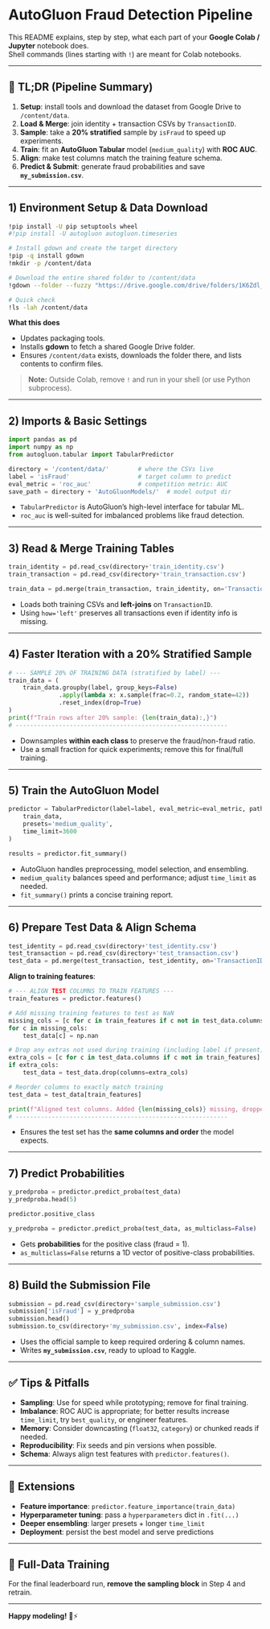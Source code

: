# AutoGluon Fraud Detection Pipeline

This README explains, step by step, what each part of your **Google Colab / Jupyter** notebook does.  
Shell commands (lines starting with `!`) are meant for Colab notebooks.

---

## 📌 TL;DR (Pipeline Summary)

1. **Setup**: install tools and download the dataset from Google Drive to `/content/data`.
2. **Load & Merge**: join identity + transaction CSVs by `TransactionID`.
3. **Sample**: take a **20% stratified** sample by `isFraud` to speed up experiments.
4. **Train**: fit an **AutoGluon Tabular** model (`medium_quality`) with **ROC AUC**.
5. **Align**: make test columns match the training feature schema.
6. **Predict & Submit**: generate fraud probabilities and save **`my_submission.csv`**.

---

## 1) Environment Setup & Data Download

```bash
!pip install -U pip setuptools wheel
#!pip install -U autogluon autogluon.timeseries

# Install gdown and create the target directory
!pip -q install gdown
!mkdir -p /content/data

# Download the entire shared folder to /content/data
!gdown --folder --fuzzy "https://drive.google.com/drive/folders/1K6Zdl_rt8AH0XRE4ww_jbvUtP3Zm91Xa?usp=sharing" -O /content/data

# Quick check
!ls -lah /content/data
```

**What this does**  
- Updates packaging tools.  
- Installs **gdown** to fetch a shared Google Drive folder.  
- Ensures `/content/data` exists, downloads the folder there, and lists contents to confirm files.

> **Note:** Outside Colab, remove `!` and run in your shell (or use Python subprocess).

---

## 2) Imports & Basic Settings

```python
import pandas as pd
import numpy as np
from autogluon.tabular import TabularPredictor

directory = '/content/data/'        # where the CSVs live
label = 'isFraud'                   # target column to predict
eval_metric = 'roc_auc'             # competition metric: AUC
save_path = directory + 'AutoGluonModels/'  # model output dir
```

- `TabularPredictor` is AutoGluon’s high-level interface for tabular ML.
- `roc_auc` is well-suited for imbalanced problems like fraud detection.

---

## 3) Read & Merge Training Tables

```python
train_identity = pd.read_csv(directory+'train_identity.csv')
train_transaction = pd.read_csv(directory+'train_transaction.csv')

train_data = pd.merge(train_transaction, train_identity, on='TransactionID', how='left')
```

- Loads both training CSVs and **left-joins** on `TransactionID`.  
- Using `how='left'` preserves all transactions even if identity info is missing.

---

## 4) Faster Iteration with a 20% Stratified Sample

```python
# --- SAMPLE 20% OF TRAINING DATA (stratified by label) ---
train_data = (
    train_data.groupby(label, group_keys=False)
              .apply(lambda x: x.sample(frac=0.2, random_state=42))
              .reset_index(drop=True)
)
print(f"Train rows after 20% sample: {len(train_data):,}")
# -----------------------------------------------------------
```

- Downsamples **within each class** to preserve the fraud/non-fraud ratio.  
- Use a small fraction for quick experiments; remove this for final/full training.

---

## 5) Train the AutoGluon Model

```python
predictor = TabularPredictor(label=label, eval_metric=eval_metric, path=save_path, verbosity=3).fit(
    train_data,
    presets='medium_quality',
    time_limit=3600
)

results = predictor.fit_summary()
```

- AutoGluon handles preprocessing, model selection, and ensembling.  
- `medium_quality` balances speed and performance; adjust `time_limit` as needed.  
- `fit_summary()` prints a concise training report.

---

## 6) Prepare Test Data & Align Schema

```python
test_identity = pd.read_csv(directory+'test_identity.csv')
test_transaction = pd.read_csv(directory+'test_transaction.csv')
test_data = pd.merge(test_transaction, test_identity, on='TransactionID', how='left')
```

**Align to training features**:

```python
# --- ALIGN TEST COLUMNS TO TRAIN FEATURES ---
train_features = predictor.features()

# Add missing training features to test as NaN
missing_cols = [c for c in train_features if c not in test_data.columns]
for c in missing_cols:
    test_data[c] = np.nan

# Drop any extras not used during training (including label if present)
extra_cols = [c for c in test_data.columns if c not in train_features]
if extra_cols:
    test_data = test_data.drop(columns=extra_cols)

# Reorder columns to exactly match training
test_data = test_data[train_features]

print(f"Aligned test columns. Added {len(missing_cols)} missing, dropped {len(extra_cols)} extras.")
# -----------------------------------------------------------
```

- Ensures the test set has the **same columns and order** the model expects.

---

## 7) Predict Probabilities

```python
y_predproba = predictor.predict_proba(test_data)
y_predproba.head(5)

predictor.positive_class

y_predproba = predictor.predict_proba(test_data, as_multiclass=False)
```

- Gets **probabilities** for the positive class (fraud = 1).  
- `as_multiclass=False` returns a 1D vector of positive-class probabilities.

---

## 8) Build the Submission File

```python
submission = pd.read_csv(directory+'sample_submission.csv')
submission['isFraud'] = y_predproba
submission.head()
submission.to_csv(directory+'my_submission.csv', index=False)
```

- Uses the official sample to keep required ordering & column names.  
- Writes **`my_submission.csv`**, ready to upload to Kaggle.

---

## ✅ Tips & Pitfalls

- **Sampling**: Use for speed while prototyping; remove for final training.  
- **Imbalance**: ROC AUC is appropriate; for better results increase `time_limit`, try `best_quality`, or engineer features.  
- **Memory**: Consider downcasting (`float32`, `category`) or chunked reads if needed.  
- **Reproducibility**: Fix seeds and pin versions when possible.  
- **Schema**: Always align test features with `predictor.features()`.

---

## 🚀 Extensions

- **Feature importance**: `predictor.feature_importance(train_data)`  
- **Hyperparameter tuning**: pass a `hyperparameters` dict in `.fit(...)`  
- **Deeper ensembling**: larger presets + longer `time_limit`  
- **Deployment**: persist the best model and serve predictions

---

## 🔁 Full-Data Training

For the final leaderboard run, **remove the sampling block** in Step 4 and retrain.

---

**Happy modeling!** 🧠⚡
